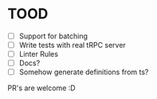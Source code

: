 # TOOD

- [ ] Support for batching
- [ ] Write tests with real tRPC server
- [ ] Linter Rules
- [ ] Docs?
- [ ] Somehow generate definitions from ts?

PR's are welcome :D
